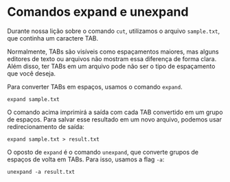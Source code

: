 # Comandos expand e unexpand

Durante nossa lição sobre o comando `cut`, utilizamos o arquivo `sample.txt`, que continha um caractere TAB. 

Normalmente, TABs são visíveis como espaçamentos maiores, mas alguns editores de texto ou arquivos não mostram essa diferença de forma clara. Além disso, ter TABs em um arquivo pode não ser o tipo de espaçamento que você deseja.

Para converter TABs em espaços, usamos o comando `expand`.

```
expand sample.txt
```

O comando acima imprimirá a saída com cada TAB convertido em um grupo de espaços. Para salvar esse resultado em um novo arquivo, podemos usar redirecionamento de saída:

```
expand sample.txt > result.txt
```

O oposto de `expand` é o comando `unexpand`, que converte grupos de espaços de volta em TABs. Para isso, usamos a flag `-a`:

```
unexpand -a result.txt
```
